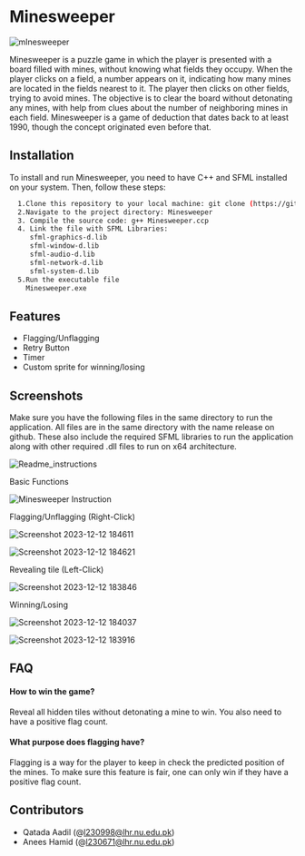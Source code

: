 # Minesweeper

![mInesweeper](https://github.com/10anees/MInesweeper/assets/128053118/8c51800a-3e7d-4e58-bb5e-5d9477c6f15f)


Minesweeper is a puzzle game in which the player is presented with a board filled with mines, without knowing what fields they occupy. When the player clicks on a field, a number appears on it, indicating how many mines are located in the fields nearest to it. The player then clicks on other fields, trying to avoid mines. The objective is to clear the board without detonating any mines, with help from clues about the number of neighboring mines in each field. Minesweeper is a game of deduction that dates back to at least 1990, though the concept originated even before that.


## Installation

To install and run Minesweeper, you need to have C++ and SFML installed on your system. Then, follow these steps:

```bash
  1.Clone this repository to your local machine: git clone (https://github.com/10anees/Minesweeper)
  2.Navigate to the project directory: Minesweeper
  3. Compile the source code: g++ Minesweeper.ccp
  4. Link the file with SFML Libraries:
     sfml-graphics-d.lib
     sfml-window-d.lib
     sfml-audio-d.lib
     sfml-network-d.lib
     sfml-system-d.lib
  5.Run the executable file
    Minesweeper.exe

```
    
## Features

- Flagging/Unflagging
- Retry Button
- Timer
- Custom sprite for winning/losing

##  Screenshots
 Make sure you have the following files in the same directory to run the application. All files are in the same directory with the name release on github. These also include the required SFML libraries to run the application along with other required .dll files to run on x64 architecture.
 
![Readme_instructions](https://github.com/10anees/MInesweeper/assets/128053118/dbe4015e-1741-405c-9568-52910569c00d)

Basic Functions

![Minesweeper Instruction](https://github.com/10anees/MInesweeper/assets/128053118/27a2dcc0-b445-41ab-b7d0-7f1ec1173498)

Flagging/Unflagging (Right-Click)

![Screenshot 2023-12-12 184611](https://github.com/10anees/MInesweeper/assets/128053118/a38dda1e-966b-4ced-aa88-02b7147eba0d)

![Screenshot 2023-12-12 184621](https://github.com/10anees/MInesweeper/assets/128053118/abc3298f-2bcc-42dd-8312-01b84df5e703)

Revealing tile (Left-Click)

![Screenshot 2023-12-12 183846](https://github.com/10anees/MInesweeper/assets/128053118/abb6efc7-15c4-4950-949e-cfd0efc491f1)

Winning/Losing

![Screenshot 2023-12-12 184037](https://github.com/10anees/MInesweeper/assets/128053118/bccaece4-690c-46f0-a89a-34a7587aff2f)

![Screenshot 2023-12-12 183916](https://github.com/10anees/MInesweeper/assets/128053118/0e72e056-6a9a-4f47-91b5-905191e77d85)

## FAQ

#### How to win the game?

Reveal all hidden tiles without detonating a mine to win. You also need to have a positive flag count.

#### What purpose does flagging have?

Flagging is a way for the player to keep in check the predicted position of the mines. To make sure this feature is fair, one can only win if they have a positive flag count.

## Contributors

- Qatada Aadil (@l230998@lhr.nu.edu.pk)
- Anees Hamid (@l230671@lhr.nu.edu.pk)








  
